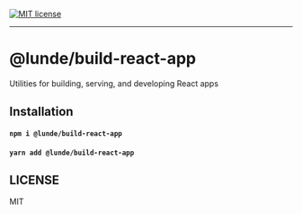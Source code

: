 [![MIT license](https://img.shields.io/badge/License-MIT-blue.svg)](https://jaredlunde.mit-license.org/)

---

# @lunde/build-react-app

Utilities for building, serving, and developing React apps

## Installation

#### `npm i @lunde/build-react-app`

#### `yarn add @lunde/build-react-app`

## LICENSE

MIT

